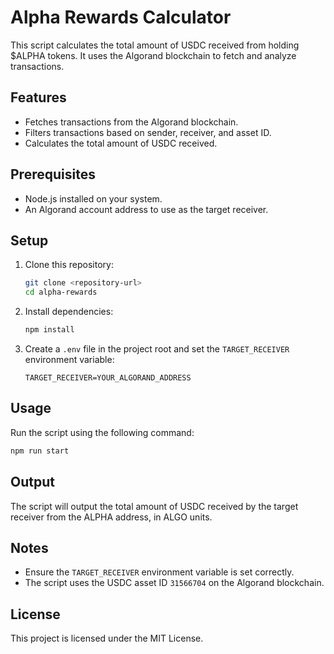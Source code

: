 # Alpha Rewards Calculator

This script calculates the total amount of USDC received from holding $ALPHA tokens. It uses the Algorand blockchain to fetch and analyze transactions.

## Features
- Fetches transactions from the Algorand blockchain.
- Filters transactions based on sender, receiver, and asset ID.
- Calculates the total amount of USDC received.

## Prerequisites
- Node.js installed on your system.
- An Algorand account address to use as the target receiver.

## Setup
1. Clone this repository:
   ```bash
   git clone <repository-url>
   cd alpha-rewards
   ```

2. Install dependencies:
   ```bash
   npm install
   ```

3. Create a `.env` file in the project root and set the `TARGET_RECEIVER` environment variable:
   ```env
   TARGET_RECEIVER=YOUR_ALGORAND_ADDRESS
   ```

## Usage
Run the script using the following command:
```bash
npm run start
```

## Output
The script will output the total amount of USDC received by the target receiver from the ALPHA address, in ALGO units.

## Notes
- Ensure the `TARGET_RECEIVER` environment variable is set correctly.
- The script uses the USDC asset ID `31566704` on the Algorand blockchain.

## License
This project is licensed under the MIT License.
